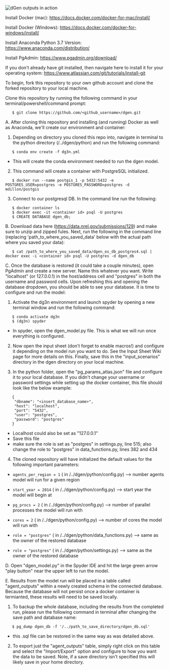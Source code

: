![dGen outputs in action](https://www.nrel.gov/analysis/dgen/assets/images/hero-hp-dgen.jpg)


Install Docker (mac): https://docs.docker.com/docker-for-mac/install/

Install Docker (Windows): https://docs.docker.com/docker-for-windows/install/

Install Anaconda Python 3.7 Version: https://www.anaconda.com/distribution/

Install PgAdmin: https://www.pgadmin.org/download/ 


If you don't already have git installed, then navigate here to install it for your operating system: https://www.atlassian.com/git/tutorials/install-git

To begin, fork this repository to your own github account and clone the forked repository to your local machine.

Clone this repository by running the following command in your terminal/powershell/command prompt:

```
   $ git clone https://github.com/<github_username>/dgen.git
```

A. After cloning this repository and installing (and running) Docker as well as Anaconda, we'll create our environment and container:

1. Depending on directory you cloned this repo into, navigate in terminal to the python directory (/../dgen/python) and run the following command:

```
   $ conda env create -f dg3n.yml
```

- This will create the conda environment needed to run the dgen model.

2. This command will create a container with PostgreSQL initialized.
```
   $ docker run --name postgis_1 -p 5432:5432 -e POSTGRES_USER=postgres -e POSTGRES_PASSWORD=postgres -d mdillon/postgis
```

3. Connect to our postgresql DB. In the command line run the following:

```
   $ docker container ls
   $ docker exec -it <container id> psql -U postgres
   $ CREATE DATABASE dgen_db;
```

B. Download data here (https://data.nrel.gov/submissions/129) and make sure to unzip and zipped fules. Next, run the following in the command line (replacing 'path_to_where_you_saved_data' below with the actual path where you saved your data): 

```
   $ cat /path_to_where_you_saved_data/dgen_os_db_postgres4.sql | docker exec -i <container id> psql -U postgres -d dgen_db
```


C. Once the database is restored (it could take a couple minutes), open PgAdmin and create a new server. Name this whatever you want. Write "localhost" (or 127.0.0.1) in the host/address cell and "postgres" in both the username and password cells. Upon refreshing this and opening the database dropdown, you should be able to see your database. It is time to configure and run the model:

1. Activate the dg3n environment and launch spyder by opening a new terminal window and run the following command:

```
   $ conda activate dg3n
   $ (dg3n) spyder
```

- In spyder, open the dgen_model.py file. This is what we will run once everything is configured.

2. Now open the input sheet (don't forget to enable macros!) and configure it depending on the model run you want to do. See the Input Sheet Wiki page for more details on this. Finally, save this in the "input_scenarios" directory in the dgen directory on your local machine.


3. In the python folder, open the "pg_params_atlas.json" file and configure it to your local database. If you didn't change your username or password settings while setting up the docker container, this file should look like the below example:

```
   {	
	"dbname": "<insert_database_name>",
 	"host": "localhost",
	"port": "5432",
	"user": "postgres",
	"password": "postgres"
   }
```

- Localhost could also be set as "127.0.0.1"
- Save this file
- make sure the role is set as "postgres" in settings.py, line 515; also change the role to "postgres" in data_functions.py, lines 382 and 434

4. The cloned repository will have initialized the default values for the following important parameters:

* ``` agents_per_region = 1 ``` ( in /../dgen/python/config.py)        --> number agents model will run for a given region
* ``` start_year = 2014 ``` ( in /../dgen/python/config.py)            --> start year the model will begin at
* ``` pg_procs = 2 ``` ( in /../dgen/python/config.py)                 --> number of parallel processes the model will run with
* ``` cores = 2 ``` ( in /../dgen/python/config.py)                    --> number of cores the model will run with

* ``` role = "postgres" ``` ( in /../dgen/python/data_functions.py)    --> same as the owner of the restored database
* ``` role = "postgres" ``` ( in /../dgen/python/settings.py)          --> same as the owner of the restored database

D. Open "dgen_model.py" in the Spyder IDE and hit the large green arrow "play button" near the upper left to run the model.

E. Results from the model run will be placed in a table called "agent_outputs" within a newly created schema in the connected database. Because the database will not persist once a docker container is termianted, these results will need to be saved locally. 

1. To backup the whole database, including the results from the completed run, please run the following command in terminal after changing the save path and database name:

```
   $ pg_dump dgen_db -f '/../path_to_save_directory/dgen_db.sql'
```

- this .sql file can be restored in the same way as was detailed above. 

2. To export just the "agent_outputs" table, simply right click on this table and select the "Import/Export" option and configure to how you want the data to be saved. Note, if a save directory isn't specified this will likely save in your home directory.
